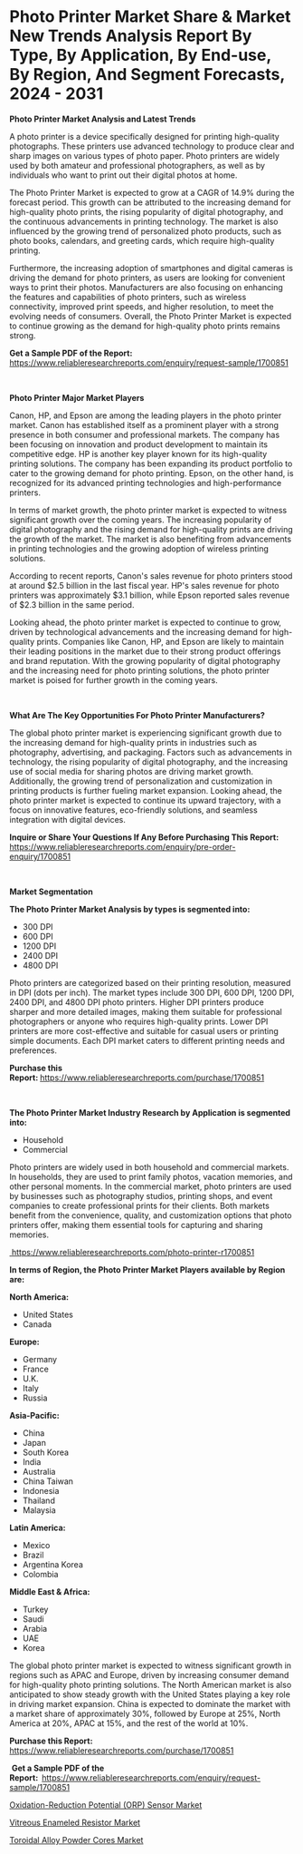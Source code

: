 <p><h1>Photo Printer Market Share & Market New Trends Analysis Report By Type, By Application, By End-use, By Region, And Segment Forecasts, 2024 - 2031</h1></p><p><strong>Photo Printer Market Analysis and Latest Trends</strong></p>
<p><p>A photo printer is a device specifically designed for printing high-quality photographs. These printers use advanced technology to produce clear and sharp images on various types of photo paper. Photo printers are widely used by both amateur and professional photographers, as well as by individuals who want to print out their digital photos at home.</p><p>The Photo Printer Market is expected to grow at a CAGR of 14.9% during the forecast period. This growth can be attributed to the increasing demand for high-quality photo prints, the rising popularity of digital photography, and the continuous advancements in printing technology. The market is also influenced by the growing trend of personalized photo products, such as photo books, calendars, and greeting cards, which require high-quality printing.</p><p>Furthermore, the increasing adoption of smartphones and digital cameras is driving the demand for photo printers, as users are looking for convenient ways to print their photos. Manufacturers are also focusing on enhancing the features and capabilities of photo printers, such as wireless connectivity, improved print speeds, and higher resolution, to meet the evolving needs of consumers. Overall, the Photo Printer Market is expected to continue growing as the demand for high-quality photo prints remains strong.</p></p>
<p><strong>Get a Sample PDF of the Report:&nbsp;</strong> <a href="https://www.reliableresearchreports.com/enquiry/request-sample/1700851">https://www.reliableresearchreports.com/enquiry/request-sample/1700851</a></p>
<p>&nbsp;</p>
<p><strong>Photo Printer Major Market Players</strong></p>
<p><p>Canon, HP, and Epson are among the leading players in the photo printer market. Canon has established itself as a prominent player with a strong presence in both consumer and professional markets. The company has been focusing on innovation and product development to maintain its competitive edge. HP is another key player known for its high-quality printing solutions. The company has been expanding its product portfolio to cater to the growing demand for photo printing. Epson, on the other hand, is recognized for its advanced printing technologies and high-performance printers.</p><p>In terms of market growth, the photo printer market is expected to witness significant growth over the coming years. The increasing popularity of digital photography and the rising demand for high-quality prints are driving the growth of the market. The market is also benefiting from advancements in printing technologies and the growing adoption of wireless printing solutions.</p><p>According to recent reports, Canon's sales revenue for photo printers stood at around $2.5 billion in the last fiscal year. HP's sales revenue for photo printers was approximately $3.1 billion, while Epson reported sales revenue of $2.3 billion in the same period.</p><p>Looking ahead, the photo printer market is expected to continue to grow, driven by technological advancements and the increasing demand for high-quality prints. Companies like Canon, HP, and Epson are likely to maintain their leading positions in the market due to their strong product offerings and brand reputation. With the growing popularity of digital photography and the increasing need for photo printing solutions, the photo printer market is poised for further growth in the coming years.</p></p>
<p>&nbsp;</p>
<p><strong>What Are The Key Opportunities For Photo Printer Manufacturers?</strong></p>
<p><p>The global photo printer market is experiencing significant growth due to the increasing demand for high-quality prints in industries such as photography, advertising, and packaging. Factors such as advancements in technology, the rising popularity of digital photography, and the increasing use of social media for sharing photos are driving market growth. Additionally, the growing trend of personalization and customization in printing products is further fueling market expansion. Looking ahead, the photo printer market is expected to continue its upward trajectory, with a focus on innovative features, eco-friendly solutions, and seamless integration with digital devices.</p></p>
<p><strong>Inquire or Share Your Questions If Any Before Purchasing This Report:</strong> <a href="https://www.reliableresearchreports.com/enquiry/pre-order-enquiry/1700851">https://www.reliableresearchreports.com/enquiry/pre-order-enquiry/1700851</a></p>
<p>&nbsp;</p>
<p><strong>Market Segmentation</strong></p>
<p><strong>The Photo Printer Market Analysis by types is segmented into:</strong></p>
<p><ul><li>300 DPI</li><li>600 DPI</li><li>1200 DPI</li><li>2400 DPI</li><li>4800 DPI</li></ul></p>
<p><p>Photo printers are categorized based on their printing resolution, measured in DPI (dots per inch). The market types include 300 DPI, 600 DPI, 1200 DPI, 2400 DPI, and 4800 DPI photo printers. Higher DPI printers produce sharper and more detailed images, making them suitable for professional photographers or anyone who requires high-quality prints. Lower DPI printers are more cost-effective and suitable for casual users or printing simple documents. Each DPI market caters to different printing needs and preferences.</p></p>
<p><strong>Purchase this Report:&nbsp;</strong><a href="https://www.reliableresearchreports.com/purchase/1700851">https://www.reliableresearchreports.com/purchase/1700851</a></p>
<p>&nbsp;</p>
<p><strong>The Photo Printer Market Industry Research by Application is segmented into:</strong></p>
<p><ul><li>Household</li><li>Commercial</li></ul></p>
<p><p>Photo printers are widely used in both household and commercial markets. In households, they are used to print family photos, vacation memories, and other personal moments. In the commercial market, photo printers are used by businesses such as photography studios, printing shops, and event companies to create professional prints for their clients. Both markets benefit from the convenience, quality, and customization options that photo printers offer, making them essential tools for capturing and sharing memories.</p></p>
<p><a href="https://www.reliableresearchreports.com/photo-printer-r1700851">&nbsp;https://www.reliableresearchreports.com/photo-printer-r1700851</a></p>
<p><strong>In terms of Region, the Photo Printer Market Players available by Region are:</strong></p>
<p>
    <p> <strong> North America: </strong>
        <ul>
            <li>United States</li>
            <li>Canada</li>
        </ul>
        </p> 
    <p> <strong> Europe: </strong>
        <ul>
            <li>Germany</li>
            <li>France</li>
            <li>U.K.</li>
            <li>Italy</li>
            <li>Russia</li>
        </ul>
        </p> 
    <p> <strong> Asia-Pacific: </strong>
        <ul>
            <li>China</li>
            <li>Japan</li>
            <li>South Korea</li>
            <li>India</li>
            <li>Australia</li>
            <li>China Taiwan</li>
            <li>Indonesia</li>
            <li>Thailand</li>
            <li>Malaysia</li>
        </ul>
        </p> 
    <p> <strong> Latin America: </strong>
        <ul>
            <li>Mexico</li>
            <li>Brazil</li>
            <li>Argentina Korea</li>
            <li>Colombia</li>
        </ul>
        </p> 
    <p> <strong> Middle East & Africa: </strong>
        <ul>
            <li>Turkey</li>
            <li>Saudi</li>
            <li>Arabia</li>
            <li>UAE</li>
            <li>Korea</li>
        </ul>
    </p>
    </p>
<p><p>The global photo printer market is expected to witness significant growth in regions such as APAC and Europe, driven by increasing consumer demand for high-quality photo printing solutions. The North American market is also anticipated to show steady growth with the United States playing a key role in driving market expansion. China is expected to dominate the market with a market share of approximately 30%, followed by Europe at 25%, North America at 20%, APAC at 15%, and the rest of the world at 10%.</p></p>
<p><strong>Purchase this Report: </strong><a href="https://www.reliableresearchreports.com/purchase/1700851">https://www.reliableresearchreports.com/purchase/1700851</a></p>
<p>&nbsp;<strong>Get a Sample PDF of the Report:&nbsp;&nbsp;</strong><a href="https://www.reliableresearchreports.com/enquiry/request-sample/1700851">https://www.reliableresearchreports.com/enquiry/request-sample/1700851</a></p>
<p><strong></strong></p>
<p><p><a href="https://github.com/kishanagarner91/Market-Research-Report-List-1/blob/main/oxidation-reduction-potential-orp-sensor-market.md">Oxidation-Reduction Potential (ORP) Sensor Market</a></p><p><a href="https://github.com/dayanaaunders7856/Market-Research-Report-List-1/blob/main/vitreous-enameled-resistor-market.md">Vitreous Enameled Resistor Market</a></p><p><a href="https://github.com/dinty11332244/Market-Research-Report-List-1/blob/main/toroidal-alloy-powder-cores-market.md">Toroidal Alloy Powder Cores Market</a></p></p>